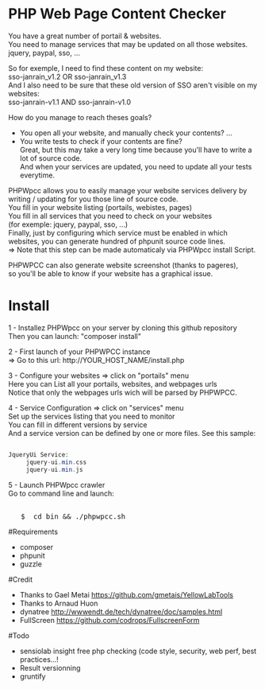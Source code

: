 PHP Web Page Content Checker
==========================

You have a great number of portail & websites.  
You need to manage services that may be updated on all those websites.  
jquery, paypal, sso, ...  

So for exemple, I need to find these content on my website:  
sso-janrain_v1.2 OR sso-janrain_v1.3  
And I also need to be sure that these old version of SSO aren't visible on my websites:  
sso-janrain-v1.1 AND sso-janrain-v1.0

How do you manage to reach theses goals?
- You open all your website, and manually check your contents? ...  
- You write tests to check if your contents are fine?  
Great, but this may take a very long time because you'll have to write a lot of source code.  
And when your services are updated, you need to update all your tests everytime.  

PHPWpcc allows you to easily manage your website services delivery by writing / updating for you those line of source code.  
You fill in your website listing (portails, webistes, pages)  
You fill in all services that you need to check on your websites  
(for exemple: jquery, paypal, sso, ...)  
Finally, just by configuring which service must be enabled in which websites, you can generate hundred of phpunit source code lines.  
=> Note that this step can be made automaticaly via PHPWpcc install Script.  

PHPWPCC can also generate website screenshot (thanks to pageres),  
so you'll be able to know if your website has a graphical issue.  


Install
=================

1 - Installez PHPWpcc on your server by cloning this github repository  
Then you can launch: "composer install"

2 - First launch of your PHPWPCC instance  
=> Go to this url: http://YOUR_HOST_NAME/install.php  
 
3 - Configure your websites => click on "portails" menu  
Here you can List all your portails, websites, and webpages urls  
Notice that only the webpages urls wich will be parsed by PHPWPCC.  
  
4 - Service Configuration => click on "services" menu  
Set up the services listing that you need to monitor  
You can fill in different versions by service  
And a service version can be defined by one or more files. See this sample:  
```php

JqueryUi Service:
	 jquery-ui.min.css
	 jquery-ui.min.js

```

5 - Launch PHPWpcc crawler  
Go to command line and launch:  

<pre>   
   $  cd bin && ./phpwpcc.sh
</pre>


#Requirements

- composer 
- phpunit  
- guzzle  
  
#Credit

- Thanks to Gael Metai https://github.com/gmetais/YellowLabTools
- Thanks to Arnaud Huon
- dynatree http://wwwendt.de/tech/dynatree/doc/samples.html
- FullScreen https://github.com/codrops/FullscreenForm

#Todo

- sensiolab insight free php checking (code style, security, web perf, best practices...!
- Result versionning 
- gruntify

